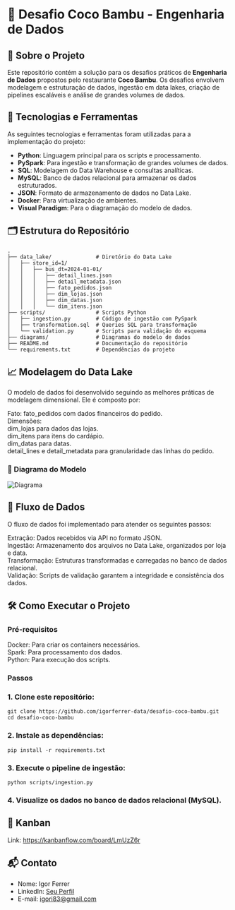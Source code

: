 # 🍤 Desafio Coco Bambu - Engenharia de Dados

## 📜 Sobre o Projeto
Este repositório contém a solução para os desafios práticos de **Engenharia de Dados** propostos pelo restaurante **Coco Bambu**. Os desafios envolvem modelagem e estruturação de dados, ingestão em data lakes, criação de pipelines escaláveis e análise de grandes volumes de dados.

## 🚀 Tecnologias e Ferramentas
As seguintes tecnologias e ferramentas foram utilizadas para a implementação do projeto:

- **Python**: Linguagem principal para os scripts e processamento.
- **PySpark**: Para ingestão e transformação de grandes volumes de dados.
- **SQL**: Modelagem do Data Warehouse e consultas analíticas.
- **MySQL**: Banco de dados relacional para armazenar os dados estruturados.
- **JSON**: Formato de armazenamento de dados no Data Lake.
- **Docker**: Para virtualização de ambientes.
- **Visual Paradigm**: Para o diagramação do modelo de dados.


## 🗂️ Estrutura do Repositório
```plaintext
.
├── data_lake/              # Diretório do Data Lake
│   ├── store_id=1/
│   │   ├── bus_dt=2024-01-01/
│   │   │   ├── detail_lines.json
│   │   │   ├── detail_metadata.json
│   │   │   ├── fato_pedidos.json
│   │   │   ├── dim_lojas.json
│   │   │   ├── dim_datas.json
│   │   │   └── dim_itens.json
├── scripts/                # Scripts Python
│   ├── ingestion.py        # Código de ingestão com PySpark
│   ├── transformation.sql  # Queries SQL para transformação
│   └── validation.py       # Scripts para validação do esquema
├── diagrams/               # Diagramas do modelo de dados
├── README.md               # Documentação do repositório
└── requirements.txt        # Dependências do projeto
```

## 📈 Modelagem do Data Lake
O modelo de dados foi desenvolvido seguindo as melhores práticas de modelagem dimensional. Ele é composto por:

Fato: fato_pedidos com dados financeiros do pedido.  
Dimensões:  
dim_lojas para dados das lojas.  
dim_itens para itens do cardápio.  
dim_datas para datas.  
detail_lines e detail_metadata para granularidade das linhas do pedido.  
### 📐 Diagrama do Modelo  
![Diagrama](https://github.com/user-attachments/assets/a3261c64-6a36-47df-a027-68a17b824f04)

## 🔄 Fluxo de Dados
O fluxo de dados foi implementado para atender os seguintes passos:

Extração: Dados recebidos via API no formato JSON.  
Ingestão: Armazenamento dos arquivos no Data Lake, organizados por loja e data.  
Transformação: Estruturas transformadas e carregadas no banco de dados relacional.  
Validação: Scripts de validação garantem a integridade e consistência dos dados.  

## 🛠️ Como Executar o Projeto

### Pré-requisitos
Docker: Para criar os containers necessários.  
Spark: Para processamento dos dados.  
Python: Para execução dos scripts.  

### Passos
### 1. Clone este repositório:
```plaintext
git clone https://github.com/igorferrer-data/desafio-coco-bambu.git  
cd desafio-coco-bambu
```
### 2. Instale as dependências:
```plaintext
pip install -r requirements.txt
```
### 3. Execute o pipeline de ingestão:
```plaintext
python scripts/ingestion.py
```
### 4. Visualize os dados no banco de dados relacional (MySQL).

## 📝 Kanban
Link: https://kanbanflow.com/board/LmUzZ6r

## 📬 Contato
- Nome: Igor Ferrer  
- LinkedIn: [Seu Perfil](https://www.linkedin.com/in/igor-ferrer-01b945112/)  
- E-mail: igori83@gmail.com  



